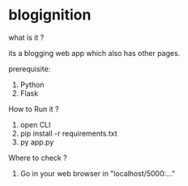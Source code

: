 # blogignition

what is it ?

its a blogging web app which also has other pages.

prerequisite:
1. Python 
2. Flask


How to Run it ?
1. open CLI
2. pip install -r requirements.txt
3. py app.py

Where to check ?
1. Go in your web browser in "localhost/5000:..."
